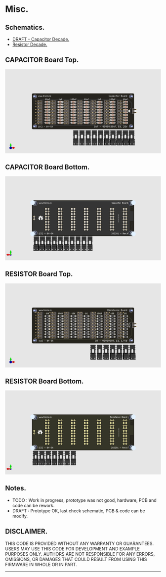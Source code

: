# Misc.

## Schematics.

- [DRAFT - Capacitor Decade.](https://github.com/tronixio/misc/blob/main/Kicad/capacitor/extras/schematic.pdf)
- [Resistor Decade.](https://github.com/tronixio/misc/blob/main/Kicad/resistor/extras/schematic.pdf)

## CAPACITOR Board Top.

![CAPACITOR Board Top.](https://github.com/tronixio/misc/blob/main/Kicad/capacitor/extras/top.png)

## CAPACITOR Board Bottom.

![CAPACITOR Board Bottom.](https://github.com/tronixio/misc/blob/main/Kicad/capacitor/extras/bottom.png)

## RESISTOR Board Top.

![RESISTOR Board Top.](https://github.com/tronixio/misc/blob/main/Kicad/resistor/extras/top.png)

## RESISTOR Board Bottom.

![RESISTOR Board Bottom.](https://github.com/tronixio/misc/blob/main/Kicad/resistor/extras/bottom.png)

## Notes.

- TODO : Work in progress, prototype was not good, hardware, PCB and code can be rework.
- DRAFT : Prototype OK, last check schematic, PCB & code can be modify.

## DISCLAIMER.

THIS CODE IS PROVIDED WITHOUT ANY WARRANTY OR GUARANTEES.
USERS MAY USE THIS CODE FOR DEVELOPMENT AND EXAMPLE PURPOSES ONLY.
AUTHORS ARE NOT RESPONSIBLE FOR ANY ERRORS, OMISSIONS, OR DAMAGES THAT COULD
RESULT FROM USING THIS FIRMWARE IN WHOLE OR IN PART.

---
